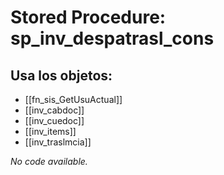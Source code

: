 # Stored Procedure: sp_inv_despatrasl_cons

## Usa los objetos:
- [[fn_sis_GetUsuActual]]
- [[inv_cabdoc]]
- [[inv_cuedoc]]
- [[inv_items]]
- [[inv_traslmcia]]

*No code available.*
